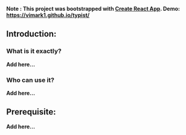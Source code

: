 <b>Note :<b>
This project was bootstrapped with [Create React App](https://github.com/facebook/create-react-app).
Demo: https://vimark1.github.io/typist/

<h2>Introduction:</h2>
<h3>What is it exactly?</h3>
Add here...
<br>
<h3>Who can use it?</h3>
Add here...
<br>

<h2>Prerequisite:</h2>
Add here...
<br>

